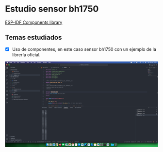 # Estudio sensor bh1750

[ESP-IDF Components library](https://github.com/UncleRus/esp-idf-lib/tree/master/examples/bh1750/default)

## Temas estudiados

- [x] Uso de componentes, en este caso sensor bh1750 con un ejemplo de la librería oficial.

<div style="text-align: center;">

![](docs/result.png)

</div>
